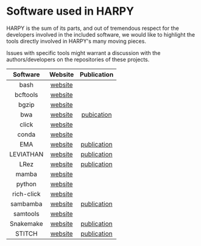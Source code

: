 # Software used in HARPY
HARPY is the sum of its parts, and out of tremendous respect for the developers involved in the included software, we would like to highlight the tools directly involved in HARPY's many moving pieces.

Issues with specific tools might warrant a discussion with the authors/developers on the repositories of these projects.

| Software      | Website | Publication |
|      :---:    |  :---:| :----:|
| bash          |[website](https://www.gnu.org/software/bash/)| |
| bcftools      |  [website](https://samtools.github.io/bcftools/bcftools.html)  | |
| bgzip         |  [website](http://www.htslib.org/doc/bgzip.html) | |
| bwa           |  [website](https://github.com/lh3/bwa) | [pubication](http://arxiv.org/abs/1303.3997) |
| click         |  [website](https://github.com/pallets/click) | |
| conda         |  [website](https://github.com/conda) | |
| EMA           |  [website](https://github.com/arshajii/ema) | [publication](https://www.biorxiv.org/content/early/2017/11/16/220236) |
| LEVIATHAN     |  [website](https://github.com/morispi/LEVIATHAN) | [publication](https://doi.org/10.1101/2021.03.25.437002) |
| LRez          |  [website](https://github.com/morispi/LRez) | [publication](https://academic.oup.com/bioinformaticsadvances/article/1/1/vbab022/6375438?login=false)|
| mamba         |  [website](https://github.com/mamba-org/mamba) | |
| python        |  [website](https://www.python.org/) | |
| rich-click    |  [website](https://github.com/ewels/rich-click) | |
| sambamba      |  [website](https://github.com/biod/sambamba) | [publication](https://doi.org/10.1093/bioinformatics/btv098)|
| samtools      |  [website](http://www.htslib.org/) | |
| Snakemake     |  [website](https://github.com/snakemake/snakemake) | [publication](https://f1000research.com/articles/10-33/v1)|
| STITCH        | [website](https://github.com/rwdavies/STITCH) | [publication](https://doi.org/10.1038%2Fng.3594) |